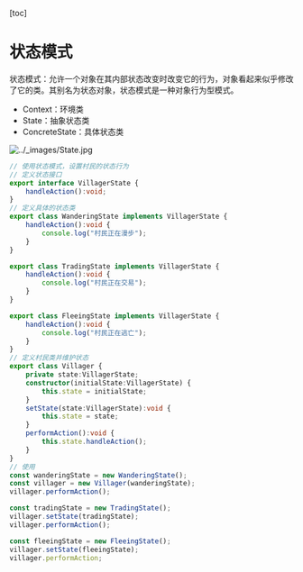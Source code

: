 [toc]

# 状态模式

状态模式：允许一个对象在其内部状态改变时改变它的行为，对象看起来似乎修改了它的类。其别名为状态对象，状态模式是一种对象行为型模式。

*   Context：环境类
*   State：抽象状态类
*   ConcreteState：具体状态类

![../_images/State.jpg](https://design-patterns.readthedocs.io/zh-cn/latest/_images/State.jpg)

~~~ ts
// 使用状态模式，设置村民的状态行为
// 定义状态接口
export interface VillagerState {
    handleAction():void;
}
// 定义具体的状态类
export class WanderingState implements VillagerState {
    handleAction():void {
        console.log("村民正在漫步");
    }
}

export class TradingState implements VillagerState {
    handleAction():void {
        console.log("村民正在交易");
    }
}

export class FleeingState implements VillagerState {
    handleAction():void {
        console.log("村民正在逃亡");
    }
}
// 定义村民类并维护状态
export class Villager {
    private state:VillagerState;
    constructor(initialState:VillagerState) {
        this.state = initialState;
    }
    setState(state:VillagerState):void {
		this.state = state;
    }
    performAction():void {
        this.state.handleAction();
    }
}
// 使用
const wanderingState = new WanderingState();
const villager = new Villager(wanderingState);
villager.performAction();

const tradingState = new TradingState();
villager.setState(tradingState);
villager.performAction();

const fleeingState = new FleeingState();
villager.setState(fleeingState);
villager.performAction;
~~~

